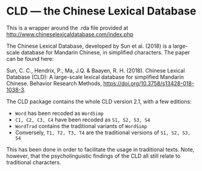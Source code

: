 # CLD — the Chinese Lexical Database

This is a wrapper around the .rda file provided at http://www.chineselexicaldatabase.com/index.php

The Chinese Lexical Database, developed by Sun et al. (2018) is a large-scale database for Mandarin Chinese, in simplified characters.
The paper can be found here:

Sun, C. C., Hendrix, P., Ma, J.Q. & Baayen, R. H. (2018). Chinese Lexical Database (CLD): A large-scale lexical database for simplified Mandarin Chinese. Behavior Research Methods, https://doi.org/10.3758/s13428-018-1038-3.

The CLD package contains the whole CLD version 2.1, with a few editions:

* `Word` has been recoded as `WordSimp`
* `C1, C2, C3, C4` have been recoded as `S1, S2, S3, S4`
* `WordTrad` contains the traditional variants of `WordSimp`
* Conversely, `T1, T2, T3, T4` are the traditional versions of `S1, S2, S3, S4`

This has been done in order to facilitate the usage in traditional texts. 
Note, however, that the psycholinguistic findings of the CLD all still relate to traditional characters.
